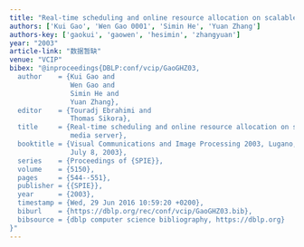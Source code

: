 ```yaml
---
title: "Real-time scheduling and online resource allocation on scalable streaming media server"
authors: ['Kui Gao', 'Wen Gao 0001', 'Simin He', 'Yuan Zhang']
authors-key: ['gaokui', 'gaowen', 'hesimin', 'zhangyuan']
year: "2003"
article-link: "数据暂缺"
venue: "VCIP"
bibex: "@inproceedings{DBLP:conf/vcip/GaoGHZ03,
  author    = {Kui Gao and
               Wen Gao and
               Simin He and
               Yuan Zhang},
  editor    = {Touradj Ebrahimi and
               Thomas Sikora},
  title     = {Real-time scheduling and online resource allocation on scalable streaming
               media server},
  booktitle = {Visual Communications and Image Processing 2003, Lugano, Switzerland,
               July 8, 2003},
  series    = {Proceedings of {SPIE}},
  volume    = {5150},
  pages     = {544--551},
  publisher = {{SPIE}},
  year      = {2003},
  timestamp = {Wed, 29 Jun 2016 10:59:20 +0200},
  biburl    = {https://dblp.org/rec/conf/vcip/GaoGHZ03.bib},
  bibsource = {dblp computer science bibliography, https://dblp.org}
}"
---
```

